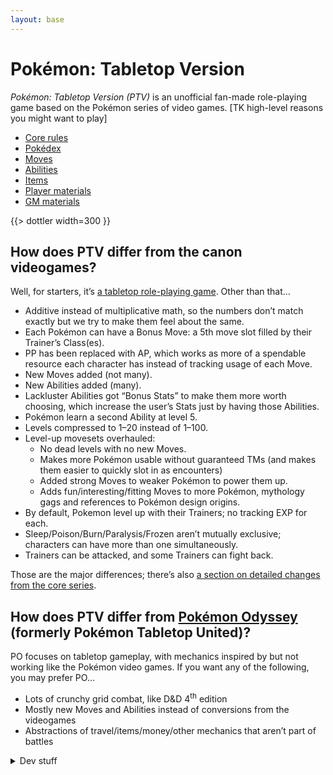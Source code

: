 ```yaml
---
layout: base
---
```


# Pokémon: Tabletop Version

<dfn>Pokémon: Tabletop Version (PTV)</dfn> is an unofficial fan-made role-playing game based on the Pokémon series of video games. [TK high-level reasons you might want to play]

- [Core rules](./rules/)
- [Pokédex](./dex/)
- [Moves](./moves/)
- [Abilities](./abilities/)
- [Items](./items/)
- [Player materials](https://drive.google.com/drive/folders/1sJ-13zHkiUHI2iI7tVZufCCyVxEiuKZt)
- [GM materials](https://drive.google.com/drive/folders/1O8HJkyncJL0a8PfXB03Y0-eNNvhQQ7om)

{{> dottler width=300 }}

## How does PTV differ from the canon videogames?

Well, for starters, it’s [a tabletop role-playing game](https://en.wikipedia.org/wiki/Tabletop_role-playing_game). Other than that…

- Additive instead of multiplicative math, so the numbers don’t match exactly but we try to make them feel about the same.
- Each Pokémon can have a Bonus Move: a 5th move slot filled by their Trainer’s Class(es).
- PP has been replaced with AP, which works as more of a spendable resource each character has instead of tracking usage of each Move.
- New Moves added (not many).
- New Abilities added (many).
- Lackluster Abilities got “Bonus Stats” to make them more worth choosing, which increase the user’s Stats just by having those Abilities.
- Pokémon learn a second Ability at level 5.
- Levels compressed to 1–20 instead of 1–100.
- Level-up movesets overhauled:
  - No dead levels with no new Moves.
  - Makes more Pokémon usable without guaranteed TMs (and makes them easier to quickly slot in as encounters)
  - Added strong Moves to weaker Pokémon to power them up.
  - Adds fun/interesting/fitting Moves to more Pokémon, mythology gags and references to Pokémon design origins.
- By default, Pokemon level up with their Trainers; no tracking EXP for each.
- Sleep/Poison/Burn/Paralysis/Frozen aren’t mutually exclusive; characters can have more than one simultaneously.
- Trainers can be attacked, and some Trainers can fight back.

Those are the major differences; there’s also [a section on detailed changes from the core series](https://docs.google.com/document/d/1W5cz8RSWn5QJ6R4tPL4McoLaljGvwz-SANPh9OvS7Dg/edit#heading=h.6urujvt7x6uh).

## How does PTV differ from [Pokémon Odyssey](https://pokemontabletop.com) (formerly Pokémon Tabletop United)?

PO focuses on tabletop gameplay, with mechanics inspired by but not working like the Pokémon video games. If you want any of the following, you may prefer PO…

- Lots of crunchy grid combat, like D&D 4<sup>th</sup> edition
- Mostly new Moves and Abilities instead of conversions from the videogames
- Abstractions of travel/items/money/other mechanics that aren’t part of battles

<details>
<summary>Dev stuff</summary>

- [Credits](./credits/)
- [Dobbers’s AP costing sheet](https://docs.google.com/spreadsheets/d/1hyCeExbdkwMI6tqha9i9zTl1tXyttNwo2tehlj3XdSA/edit)
- [Regional Variant Maker sheet](https://docs.google.com/spreadsheets/d/1xrKBWtvrcRv5iTXZXkrkokW3mvxjTE11qggt690lmzM/edit?usp=sharing)

</details>
